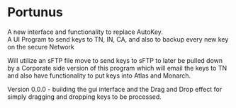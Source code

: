 # Portunus
A new interface and functionality to replace AutoKey.  
A UI Program to send keys to TN, IN, CA, and also to backup every new key on the secure Network

Will utilize an sFTP file move to send keys to sFTP to later be pulled down by a Corporate side version of this program which will email the keys
to TN and also have functionality to put keys into Atlas and Monarch.

Version 0.0.0 - building the gui interface and the Drag and Drop effect for simply dragging and dropping keys to be processed.
